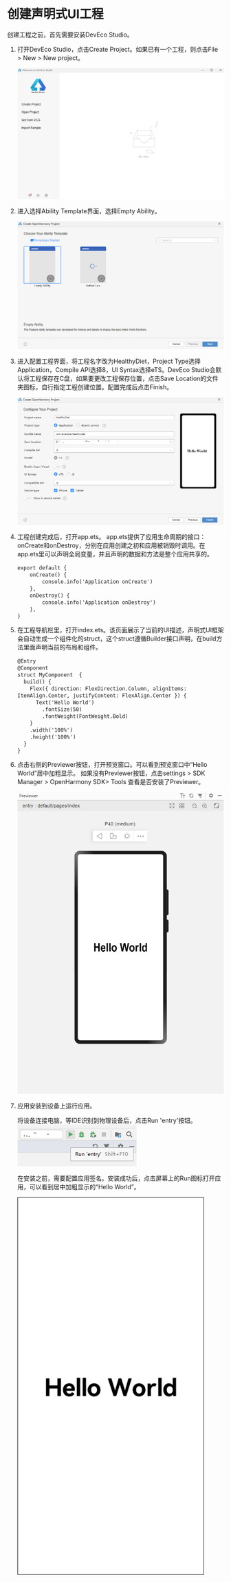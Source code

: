 # 创建声明式UI工程



创建工程之前，首先需要安装DevEco Studio。


1. 打开DevEco Studio，点击Create Project。如果已有一个工程，则点击File &gt; New &gt; New project。

   ![zh-cn_image_0000001168956332](figures/zh-cn_image_0000001168956332.png)

2. 
   进入选择Ability Template界面，选择Empty Ability。

   ![zh-cn_image_0000001168059158](figures/zh-cn_image_0000001168059158.png)

3. 进入配置工程界面，将工程名字改为HealthyDiet，Project Type选择Application，Compile API选择8，UI Syntax选择eTS。DevEco Studio会默认将工程保存在C盘，如果要更改工程保存位置，点击Save Location的文件夹图标，自行指定工程创建位置。配置完成后点击Finish。


   ![zh-cn_image_0000001167746622](figures/zh-cn_image_0000001167746622.png)

4. 工程创建完成后，打开app.ets。
   app.ets提供了应用生命周期的接口：onCreate和onDestroy，分别在应用创建之初和应用被销毁时调用。在app.ets里可以声明全局变量，并且声明的数据和方法是整个应用共享的。

   ```
   export default {
       onCreate() {
           console.info('Application onCreate')
       },
       onDestroy() {
           console.info('Application onDestroy')
       },
   }
   ```

5. 在工程导航栏里，打开index.ets。该页面展示了当前的UI描述，声明式UI框架会自动生成一个组件化的struct，这个struct遵循Builder接口声明，在build方法里面声明当前的布局和组件。
   ```
   @Entry
   @Component
   struct MyComponent  {
     build() {
       Flex({ direction: FlexDirection.Column, alignItems: ItemAlign.Center, justifyContent: FlexAlign.Center }) {
         Text('Hello World')
           .fontSize(50)
           .fontWeight(FontWeight.Bold)
       }
       .width('100%')
       .height('100%')
     }
   }
   ```

6. 点击右侧的Previewer按钮，打开预览窗口。可以看到预览窗口中“Hello World”居中加粗显示。
   如果没有Previewer按钮，点击settings &gt; SDK Manager &gt;  OpenHarmony SDK&gt; Tools 查看是否安装了Previewer。

   ![zh-cn_image_0000001214595111](figures/zh-cn_image_0000001214595111.png)

7. 应用安装到设备上运行应用。

   将设备连接电脑，等IDE识别到物理设备后，点击Run 'entry'按钮。
   ![zh-cn_image_0000001148858818](figures/zh-cn_image_0000001148858818.png)

   在安装之前，需要配置应用签名。安装成功后，点击屏幕上的Run图标打开应用，可以看到居中加粗显示的“Hello World”。

   ![zh-cn_image_0000001158896538](figures/zh-cn_image_0000001158896538.png)
